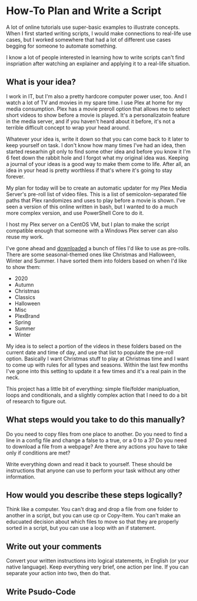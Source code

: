 # How-To Plan and Write a Script
A lot of online tutorials use super-basic examples to illustrate concepts. When I first started writing scripts, I would make connections to real-life use cases, but I worked somewhere that had a lot of different use cases begging for someone to automate something. 

I know a lot of people interested in learning how to write scripts can't find inspriation after watching an explainer and applying it to a real-life situation. 

## What is your idea?
I work in IT, but I'm also a pretty hardcore computer power user, too. And I watch a lot of TV and movies in my spare time. I use Plex at home for my media consumption. Plex has a movie preroll option that allows me to select short videos to show before a movie is played. It's a personalizatoin feature in the media server, and if you haven't heard about it before, it's not a terrible difficult concept to wrap your head around. 

Whatever your idea is, write it down so that you can come back to it later to keep yourself on task. I don't know how many times I've had an idea, then started researhin git only to find some other idea and before you know it I'm 6 feet down the rabbit hole and I forgot what my original idea was. Keeping a journal of your ideas is a good way to make them come to life. After all, an idea in your head is pretty worthless if that's where it's going to stay forever. 

My plan for today will be to create an automatic updater for my Plex Media Server's pre-roll list of video files. This is a list of semicolon-separated file paths that Plex randomizes and uses to play before a movie is shown. I've seen a version of this online written in bash, but I wanted to do a much more complex version, and use PowerShell Core to do it. 

I host my Plex server on a CentOS VM, but I plan to make the script compatible enough that someone with a Windows Plex server can also reuse my work. 

I've gone ahead and [downloaded](https://prerolls.video) a bunch of files I'd like to use as pre-rolls. There are some seasonal-themed ones like Christmas and Halloween, Winter and Summer. I have sorted them into folders based on when I'd like to show them: 
- 2020
- Autumn
- Christmas
- Classics
- Halloween
- Misc
- PlexBrand
- Spring
- Summer
- Winter

My idea is to select a portion of the videos in these folders based on the current date and time of day, and use that list to populate the pre-roll option. Basically I want Christmas stuff to play at Christmas time and I want to come up with rules for all types and seasons. Within the last few months I've gone into this setting to update it a few times and it's a real pain in the neck. 

This project has a little bit of everything: simple file/folder manipluation, loops and conditionals, and a slightly complex action that I need to do a bit of research to figure out. 

## What steps would you take to do this manually?
Do you need to copy files from one place to another. Do you need to find a line in a config file and change a false to a true, or a 0 to a 3? Do you need to download a file from a webpage? Are there any actions you have to take only if conditions are met? 

Write everything down and read it back to yourself. These should be instructions that anyone can use to perform your task without any other information. 

## How would you describe these steps logically?
Think like a computer. You can't drag and drop a file from one folder to another in a script, but you can use cp or Copy-Item. You can't make an educuated decision about which files to move so that they are properly sorted in a script, but you can use a loop with an if statement. 

## Write out your comments 
Convert your written instructions into logical statements, in English (or your native language). Keep everything very brief, one action per line. If you can separate your action into two, then do that. 

## Write Psudo-Code 
